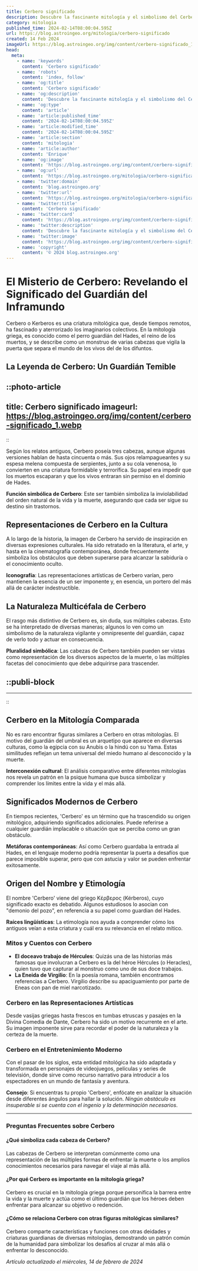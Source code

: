 ```yaml
---
title: Cerbero significado
description: Descubre la fascinante mitología y el simbolismo del Cerbero, el legendario guardián del inframundo. Explora su significado aquí.
category: mitologia
published_time: 2024-02-14T08:00:04.595Z
url: https://blog.astroingeo.org/mitologia/cerbero-significado
created: 14 Feb 2024
imageUrl: https://blog.astroingeo.org/img/content/cerbero-significado_1.webp
head:
  meta:
    - name: 'keywords'
      content: 'Cerbero significado'
    - name: 'robots'
      content: 'index, follow'
    - name: 'og:title'
      content: 'Cerbero significado'
    - name: 'og:description'
      content: 'Descubre la fascinante mitología y el simbolismo del Cerbero, el legendario guardián del inframundo. Explora su significado aquí.'
    - name: 'og:type'
      content: 'article'
    - name: 'article:published_time'
      content: '2024-02-14T08:00:04.595Z'
    - name: 'article:modified_time'
      content: '2024-02-14T08:00:04.595Z'
    - name: 'article:section'
      content: 'mitologia'
    - name: 'article:author'
      content: 'Enrique'
    - name: 'og:image'
      content: 'https://blog.astroingeo.org/img/content/cerbero-significado_1.webp'
    - name: 'og:url'
      content: 'https://blog.astroingeo.org/mitologia/cerbero-significado'
    - name: 'twitter:domain'
      content: 'blog.astroingeo.org'
    - name: 'twitter:url'
      content: 'https://blog.astroingeo.org/mitologia/cerbero-significado'
    - name: 'twitter:title'
      content: 'Cerbero significado'
    - name: 'twitter:card'
      content: 'https://blog.astroingeo.org/img/content/cerbero-significado_1.webp'
    - name: 'twitter:description'
      content: 'Descubre la fascinante mitología y el simbolismo del Cerbero, el legendario guardián del inframundo. Explora su significado aquí.'
    - name: 'twitter:image'
      content: 'https://blog.astroingeo.org/img/content/cerbero-significado_1.webp'
    - name: 'copyright'
      content: '© 2024 blog.astroingeo.org'
---
```

# El Misterio de Cerbero: Revelando el Significado del Guardián del Inframundo

Cerbero o Kerberos es una criatura mitológica que, desde tiempos remotos, ha fascinado y aterrorizado los imaginarios colectivos. En la mitología griega, es conocido como el perro guardián del Hades, el reino de los muertos, y se describe como un monstruo de varias cabezas que vigila la puerta que separa el mundo de los vivos del de los difuntos.

## La Leyenda de Cerbero: Un Guardián Temible


::photo-article
---
title: Cerbero significado
imageurl: https://blog.astroingeo.org/img/content/cerbero-significado_1.webp
---
::



Según los relatos antiguos, Cerbero poseía tres cabezas, aunque algunas versiones hablan de hasta cincuenta o más. Sus ojos relampagueantes y su espesa melena compuesta de serpientes, junto a su cola venenosa, lo convierten en una criatura formidable y terrorífica. Su papel era impedir que los muertos escaparan y que los vivos entraran sin permiso en el dominio de Hades.

**Función simbólica de Cerbero**: Este ser también simboliza la inviolabilidad del orden natural de la vida y la muerte, asegurando que cada ser sigue su destino sin trastornos.

## Representaciones de Cerbero en la Cultura

A lo largo de la historia, la imagen de Cerbero ha servido de inspiración en diversas expresiones culturales. Ha sido retratado en la literatura, el arte, y hasta en la cinematografía contemporánea, donde frecuentemente simboliza los obstáculos que deben superarse para alcanzar la sabiduría o el conocimiento oculto.

**Iconografía**: Las representaciones artísticas de Cerbero varían, pero mantienen la esencia de un ser imponente y, en esencia, un portero del más allá de carácter indestructible.

## La Naturaleza Multicéfala de Cerbero

El rasgo más distintivo de Cerbero es, sin duda, sus múltiples cabezas. Esto se ha interpretado de diversas maneras; algunos lo ven como un simbolismo de la naturaleza vigilante y omnipresente del guardián, capaz de verlo todo y actuar en consecuencia.

**Pluralidad simbólica**: Las cabezas de Cerbero también pueden ser vistas como representación de los diversos aspectos de la muerte, o las múltiples facetas del conocimiento que debe adquirirse para trascender.


  ::publi-block
  ---
  ---
  ::
  
  

## Cerbero en la Mitología Comparada

No es raro encontrar figuras similares a Cerbero en otras mitologías. El motivo del guardián del umbral es un arquetipo que aparece en diversas culturas, como la egipcia con su Anubis o la hindú con su Yama. Estas similitudes reflejan un tema universal del miedo humano al desconocido y la muerte.

**Interconexión cultural**: El análisis comparativo entre diferentes mitologías nos revela un patrón en la psique humana que busca simbolizar y comprender los límites entre la vida y el más allá.

## Significados Modernos de Cerbero

En tiempos recientes, 'Cerbero' es un término que ha trascendido su origen mitológico, adquiriendo significados adicionales. Puede referirse a cualquier guardián implacable o situación que se perciba como un gran obstáculo.

**Metáforas contemporáneas**: Así como Cerbero guardaba la entrada al Hades, en el lenguaje moderno podría representar la puerta a desafíos que parece imposible superar, pero que con astucia y valor se pueden enfrentar exitosamente.

## Origen del Nombre y Etimología

El nombre 'Cerbero' viene del griego Κέρβερος (Kérberos), cuyo significado exacto es debatido. Algunos estudiosos lo asocian con "demonio del pozo", en referencia a su papel como guardian del Hades.

**Raíces lingüísticas**: La etimología nos ayuda a comprender cómo los antiguos veían a esta criatura y cuál era su relevancia en el relato mítico.

### Mitos y Cuentos con Cerbero

- **El doceavo trabajo de Hércules**: Quizás una de las historias más famosas que involucran a Cerbero es la del héroe Hércules (o Heracles), quien tuvo que capturar al monstruo como uno de sus doce trabajos.
- **La Eneida de Virgilio**: En la poesía romana, también encontramos referencias a Cerbero. Virgilio describe su apaciguamiento por parte de Eneas con pan de miel narcotizado.

### Cerbero en las Representaciones Artísticas

Desde vasijas griegas hasta frescos en tumbas etruscas y pasajes en la Divina Comedia de Dante, Cerbero ha sido un motivo recurrente en el arte. Su imagen imponente sirve para recordar el poder de la naturaleza y la certeza de la muerte.

### Cerbero en el Entretenimiento Moderno

Con el pasar de los siglos, esta entidad mitológica ha sido adaptada y transformada en personajes de videojuegos, películas y series de televisión, donde sirve como recurso narrativo para introducir a los espectadores en un mundo de fantasía y aventura.

**Consejo**: Si encuentras tu propio 'Cerbero', enfócate en analizar la situación desde diferentes ángulos para hallar la solución. *Ningún obstáculo es insuperable si se cuenta con el ingenio y la determinación necesarios*.

---

### Preguntas Frecuentes sobre Cerbero

#### ¿Qué simboliza cada cabeza de Cerbero?
Las cabezas de Cerbero se interpretan comúnmente como una representación de las múltiples formas de enfrentar la muerte o los amplios conocimientos necesarios para navegar el viaje al más allá.

#### ¿Por qué Cerbero es importante en la mitología griega?
Cerbero es crucial en la mitología griega porque personifica la barrera entre la vida y la muerte y actúa como el último guardián que los héroes deben enfrentar para alcanzar su objetivo o redención.

#### ¿Cómo se relaciona Cerbero con otras figuras mitológicas similares?
Cerbero comparte características y funciones con otras deidades y criaturas guardianas de diversas mitologías, demostrando un patrón común de la humanidad para simbolizar los desafíos al cruzar al más allá o enfrentar lo desconocido.

_Artículo actualizado el miércoles, 14 de febrero de 2024_